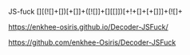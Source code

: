 JS-fuck
[][(![]+[])[+[]]+([![]]+[][[]])[+!+[]+[+[]]]+(![]+

https://enkhee-osiris.github.io/Decoder-JSFuck/

https://github.com/enkhee-Osiris/Decoder-JSFuck
